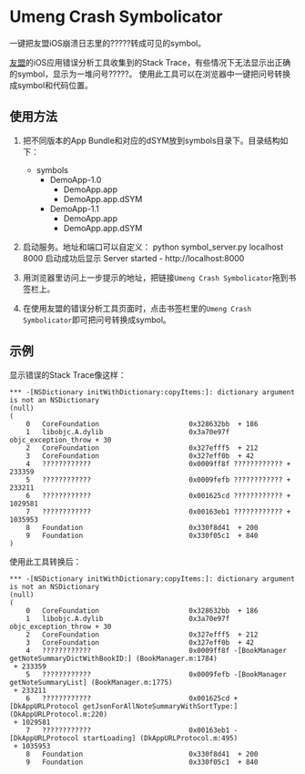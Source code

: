 Umeng Crash Symbolicator
==================

一键把友盟iOS崩溃日志里的?????转成可见的symbol。

[友盟](http://www.umeng.com/)的iOS应用错误分析工具收集到的Stack Trace，有些情况下无法显示出正确的symbol，显示为一堆问号?????。
使用此工具可以在浏览器中一键把问号转换成symbol和代码位置。


使用方法
--

1. 把不同版本的App Bundle和对应的dSYM放到symbols目录下。目录结构如下：

    + symbols
        + DemoApp-1.0
            - DemoApp.app
            - DemoApp.app.dSYM
        + DemoApp-1.1
            - DemoApp.app
            - DemoApp.app.dSYM

2. 启动服务。地址和端口可以自定义：
    python symbol_server.py localhost 8000
启动成功后显示
    Server started - http://localhost:8000

3. 用浏览器里访问上一步提示的地址，把链接`Umeng Crash Symbolicator`拖到书签栏上。

4. 在使用友盟的错误分析工具页面时，点击书签栏里的`Umeng Crash Symbolicator`即可把问号转换成symbol。


示例
--

显示错误的Stack Trace像这样：

    *** -[NSDictionary initWithDictionary:copyItems:]: dictionary argument is not an NSDictionary
    (null)
    (
    	0   CoreFoundation                      0x328632bb  + 186
    	1   libobjc.A.dylib                     0x3a70e97f objc_exception_throw + 30
    	2   CoreFoundation                      0x327efff5  + 212
    	3   CoreFoundation                      0x327eff0b  + 42
    	4   ????????????                        0x0009ff8f ???????????? + 233359
    	5   ????????????                        0x0009fefb ???????????? + 233211
    	6   ????????????                        0x001625cd ???????????? + 1029581
    	7   ????????????                        0x00163eb1 ???????????? + 1035953
    	8   Foundation                          0x330f8d41  + 200
    	9   Foundation                          0x330f05c1  + 840
    )

使用此工具转换后：

    *** -[NSDictionary initWithDictionary:copyItems:]: dictionary argument is not an NSDictionary
    (null)
    (
    	0   CoreFoundation                      0x328632bb  + 186
    	1   libobjc.A.dylib                     0x3a70e97f objc_exception_throw + 30
    	2   CoreFoundation                      0x327efff5  + 212
    	3   CoreFoundation                      0x327eff0b  + 42
    	4   ????????????                        0x0009ff8f -[BookManager getNoteSummaryDictWithBookID:] (BookManager.m:1784)
     + 233359
    	5   ????????????                        0x0009fefb -[BookManager getNoteSummaryList] (BookManager.m:1775)
     + 233211
    	6   ????????????                        0x001625cd +[DkAppURLProtocol getJsonForAllNoteSummaryWithSortType:] (DkAppURLProtocol.m:220)
     + 1029581
    	7   ????????????                        0x00163eb1 -[DkAppURLProtocol startLoading] (DkAppURLProtocol.m:495)
     + 1035953
    	8   Foundation                          0x330f8d41  + 200
    	9   Foundation                          0x330f05c1  + 840
